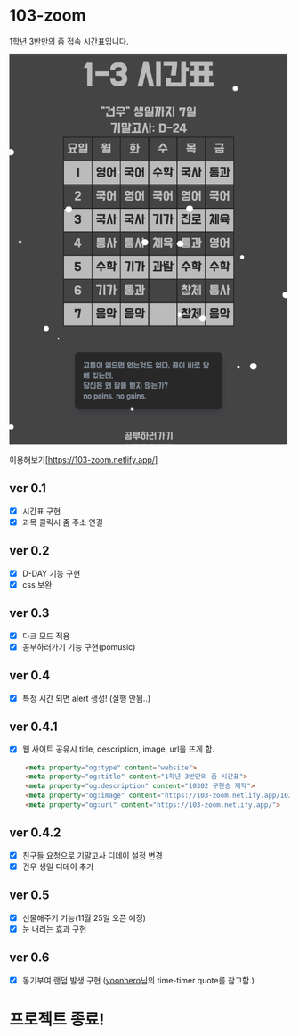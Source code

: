# 103-zoom
1학년 3반만의 줌 접속 시간표입니다.

<img src = "./img/103-zoomp.png" width = "500" height = "700">

이용해보기[https://103-zoom.netlify.app/]

## ver 0.1
- [x] 시간표 구현
- [x] 과목 클릭시 줌 주소 연결

## ver 0.2 
- [x] D-DAY 기능 구현
- [x] css 보완

## ver 0.3
- [x] 다크 모드 적용
- [x] 공부하러가기 기능 구현(pomusic)

## ver 0.4
- [x] 특정 시간 되면 alert 생성! (실행 안됨..)

## ver 0.4.1
- [x] 웹 사이트 공유시 title, description, image, url을 뜨게 함.

```html
    <meta property="og:type" content="website">
    <meta property="og:title" content="1학년 3반만의 줌 시간표">
    <meta property="og:description" content="10302 구현승 제작">
    <meta property="og:image" content="https://103-zoom.netlify.app/103zoom.png">
    <meta property="og:url" content="https://103-zoom.netlify.app/">
```

## ver 0.4.2
- [x] 친구들 요청으로 기말고사 디데이 설정 변경
- [x] 건우 생일 디데이 추가

## ver 0.5
- [x] 선물해주기 기능(11월 25일 오픈 예정)
- [x] 눈 내리는 효과 구현

## ver 0.6
- [x] 동기부여 랜덤 발생 구현 ([yoonhero](https://github.com/yoonhero)님의 time-timer quote를 참고함.)

# 프로젝트 종료!





 
